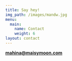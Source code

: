```yaml
---
title: Say hey!
img_path: /images/mandw.jpg
menu:
  main:
    name: Contact
    weight: 6
layout: contact
---
```

**mahina@maisymoon.com**